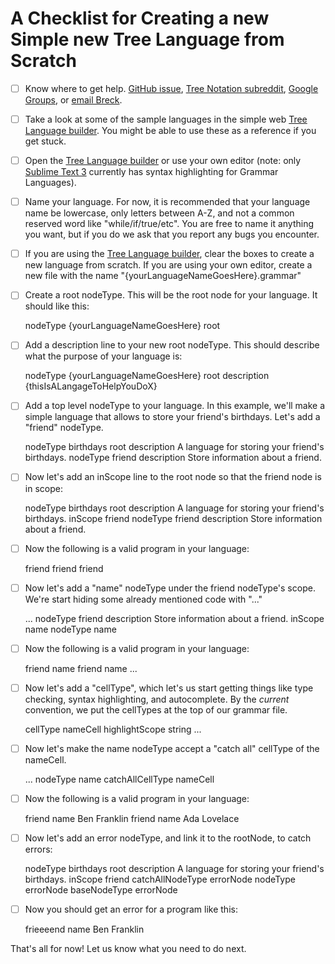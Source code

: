A Checklist for Creating a new Simple new Tree Language from Scratch
====================================================================

- [ ] Know where to get help. [GitHub issue](https://github.com/breck7/jtree/issues), [Tree Notation subreddit](https://reddit.com/r/treenotation), [Google Groups](treenotation@googlegroups.com), or [email Breck](mailto:breck7@gmail.com).
- [ ] Take a look at some of the sample languages in the simple web [Tree Language builder](http://treenotation.org/sandbox/build/). You might be able to use these as a reference if you get stuck.
- [ ] Open the [Tree Language builder](http://treenotation.org/sandbox/build/) or use your own editor (note: only [Sublime Text 3](https://www.sublimetext.com/) currently has syntax highlighting for Grammar Languages).
- [ ] Name your language. For now, it is recommended that your language name be lowercase, only letters between A-Z, and not a common reserved word like "while/if/true/etc". You are free to name it anything you want, but if you do we ask that you report any bugs you encounter.
- [ ] If you are using the [Tree Language builder](http://treenotation.org/sandbox/build/), clear the boxes to create a new language from scratch.
If you are using your own editor, create a new file with the name "{yourLanguageNameGoesHere}.grammar"
- [ ] Create a root nodeType. This will be the root node for your language. It should like this:

    nodeType {yourLanguageNameGoesHere}
     root

- [ ] Add a description line to your new root nodeType. This should describe what the purpose of your language is:

    nodeType {yourLanguageNameGoesHere}
     root
     description {thisIsALangageToHelpYouDoX}

- [ ] Add a top level nodeType to your language. In this example, we'll make a simple language that allows to store your friend's birthdays. Let's add a "friend" nodeType.

    nodeType birthdays
     root
     description A language for storing your friend's birthdays.
    nodeType friend
     description Store information about a friend.

- [ ] Now let's add an inScope line to the root node so that the friend node is in scope:

    nodeType birthdays
     root
     description A language for storing your friend's birthdays.
     inScope friend
    nodeType friend
     description Store information about a friend.

- [ ] Now the following is a valid program in your language:

    friend
    friend
    friend

- [ ] Now let's add a "name" nodeType under the friend nodeType's scope. We're start hiding some already mentioned code with "..." 

    ...
    nodeType friend
     description Store information about a friend.
     inScope name
    nodeType name

- [ ] Now the following is a valid program in your language:

    friend
     name
    friend
     name
    ...

- [ ] Now let's add a "cellType", which let's us start getting things like type checking, syntax highlighting, and autocomplete. By the *current* convention, we put the cellTypes at the top of our grammar file.

    cellType nameCell
     highlightScope string
    ...

- [ ] Now let's make the name nodeType accept a "catch all" cellType of the nameCell.

    ...
    nodeType name
     catchAllCellType nameCell

- [ ] Now the following is a valid program in your language:

    friend
     name Ben Franklin
    friend
     name Ada Lovelace

- [ ] Now let's add an error nodeType, and link it to the rootNode, to catch errors:

    nodeType birthdays
     root
     description A language for storing your friend's birthdays.
     inScope friend
     catchAllNodeType errorNode
    nodeType errorNode
     baseNodeType errorNode

- [ ] Now you should get an error for a program like this:

    frieeeend
     name Ben Franklin


That's all for now! Let us know what you need to do next.





